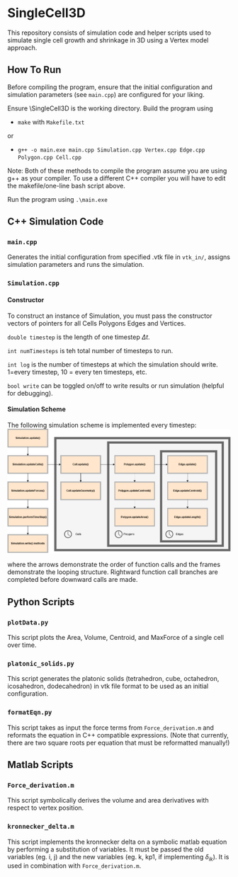 # SingleCell3D
This repository consists of simulation code and helper scripts used to simulate single cell growth and shrinkage in 3D using a Vertex model approach.

## How To Run
Before compiling the program, ensure that the initial configuration and simulation parameters (see `main.cpp`) are configured for your liking.


Ensure \SingleCell3D is the working directory. Build the program using 
- `make` with `Makefile.txt` 

or
- `g++ -o main.exe main.cpp Simulation.cpp Vertex.cpp Edge.cpp Polygon.cpp Cell.cpp`

Note: Both of these methods to compile the program assume you are using g++ as your compiler. To use a different C++ compiler you will have to edit the makefile/one-line bash script above.  

Run the program using `.\main.exe`

## C++ Simulation Code

### `main.cpp`

Generates the initial configuration from specified .vtk file in `vtk_in/`, assigns simulation parameters and runs the simulation.

### `Simulation.cpp`

#### Constructor

To construct an instance of Simulation, you must pass the constructor vectors of pointers for all Cells Polygons Edges and Vertices.

`double timestep` is the length of one timestep $\Delta t$.

`int numTimesteps` is teh total number of timesteps to run.

`int log` is the number of timesteps at which the simulation should write. 1=every timestep, 10 = every ten timesteps, etc. 

`bool write` can be toggled on/off to write results or run simulation (helpful for debugging).

#### Simulation Scheme

The following simulation scheme is implemented every timestep:
![alt text](img/Simulation_scheme.png)

where the arrows demonstrate the order of function calls and the frames demonstrate the looping structure. Rightward  function call branches are completed before downward calls are made. 

## Python Scripts

### `plotData.py`

This script plots the Area, Volume, Centroid, and MaxForce of a single cell over time. 

### `platonic_solids.py`

This script generates the platonic solids (tetrahedron, cube, octahedron, icosahedron, dodecahedron) in vtk file format to be used as an initial configuration. 

### `formatEqn.py`
This script takes as input the force terms from `Force_derivation.m` and reformats the equation in C++ compatible expressions. (Note that currently, there are two square roots per equation that must be reformatted manually!)

## Matlab Scripts

### `Force_derivation.m`
This script symbolically derives the volume and area derivatives with respect to vertex position. 

### `kronnecker_delta.m`
This script implements the kronnecker delta on a symbolic matlab equation by performing a substitution of variables. It must be passed the old variables (eg. i, j) and the new variables (eg. k, kp1, if implementing $\delta_{ik}$). It is used in combination with `Force_derivation.m`.

